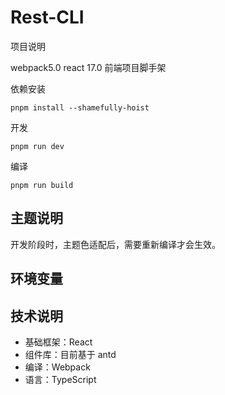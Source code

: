 # Rest-CLI

项目说明

webpack5.0 react 17.0 前端项目脚手架

依赖安装

```
pnpm install --shamefully-hoist
```

开发

```shell
pnpm run dev
```

编译

```shell
pnpm run build
```

## 主题说明

开发阶段时，主题色适配后，需要重新编译才会生效。

## 环境变量

## 技术说明

- 基础框架：React
- 组件库：目前基于 antd
- 编译：Webpack
- 语言：TypeScript
